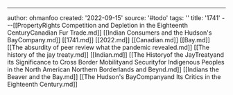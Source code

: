 ---
author: ohmanfoo
created: '2022-09-15'
source: '#todo'
tags: ''
title: '1741'
---[[PropertyRights Competition and Depletion in the Eighteenth CenturyCanadian Fur Trade.md]]
[[Indian Consumers and the Hudson's BayCompany.md]]
[[1741.md]]
[[2022.md]]
[[Canadian.md]]
[[Bay.md]]
[[The absurdity of peer review what the pandemic revealed.md]]
[[The history of the jay treaty.md]]
[[Indian.md]]
[[The Historyof the JayTreatyand its Significance to Cross Border Mobilityand Securityfor Indigenous Peoples in the North American Northern Borderlands and Beynd.md]]
[[Indians the Beaver and the Bay.md]]
[[The Hudson's BayCompanyand Its Critics in the Eighteenth Century.md]]

